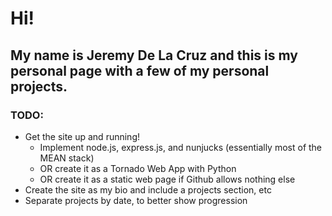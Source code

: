 # Hi!
## My name is Jeremy De La Cruz and this is my personal page with a few of my personal projects.

### TODO:
- Get the site up and running!
    - Implement node.js, express.js, and nunjucks (essentially most of the MEAN stack)
    - OR create it as a Tornado Web App with Python
    - OR create it as a static web page if Github allows nothing else
- Create the site as my bio and include a projects section, etc
- Separate projects by date, to better show progression
